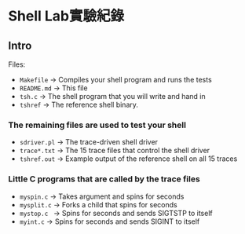 # Shell Lab實驗紀錄

## Intro

Files:

- `Makefile` &rarr; Compiles your shell program and runs the tests
- `README.md`  &rarr; This file
- `tsh.c` &rarr; The shell program that you will write and hand in
- `tshref` &rarr; The reference shell binary.

### The remaining files are used to test your shell
- `sdriver.pl` &rarr; The trace-driven shell driver
- `trace*.txt` &rarr; The 15 trace files that control the shell driver
- `tshref.out`  &rarr;  Example output of the reference shell on all 15 traces

### Little C programs that are called by the trace files
- `myspin.c` &rarr; Takes argument <n> and spins for <n> seconds
- `mysplit.c` &rarr; Forks a child that spins for <n> seconds
- `mystop.c ` &rarr; Spins for <n> seconds and sends SIGTSTP to itself
- `myint.c` &rarr; Spins for <n> seconds and sends SIGINT to itself

